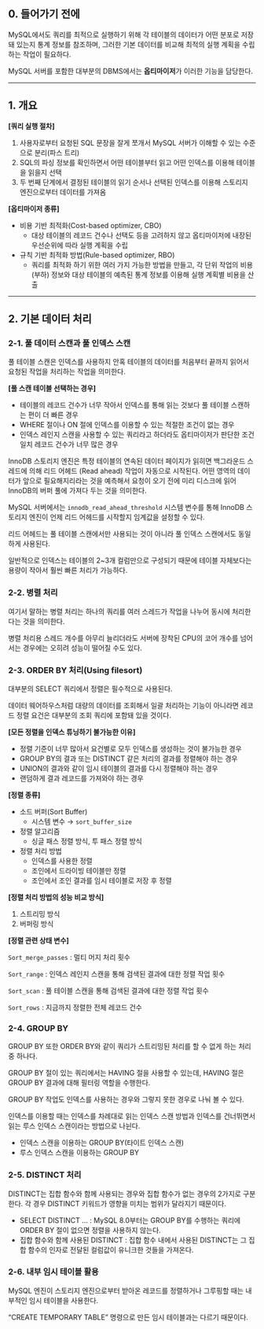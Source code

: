 ## 0. 들어가기 전에

MySQL에서도 쿼리를 최적으로 실행하기 위해 각 테이블의 데이터가 어떤 분포로 저장돼 있는지 통계 정보를 참조하며, 그러한 기본 데이터를 비교해 최적의 실행 계획을 수립하는 작업이 필요하다.

MySQL 서버를 포함한 대부분의 DBMS에서는 **옵티마이저**가 이러한 기능을 담당한다.

---

## 1. 개요

**[쿼리 실행 절차]**

1. 사용자로부터 요청된 SQL 문장을 잘게 쪼개서 MySQL 서버가 이해할 수 있는 수준으로 분리(파스 트리)
2. SQL의 파싱 정보를 확인하면서 어떤 테이블부터 읽고 어떤 인덱스를 이용해 테이블을 읽을지 선택
3. 두 번째 단계에서 결정된 테이블의 읽기 순서나 선택된 인덱스를 이용해 스토리지 엔진으로부터 데이터를 가져옴

**[옵티마이저 종류]**

-   비용 기반 최적화(Cost-based optimizer, CBO)
    -   대상 테이블의 레코드 건수나 선택도 등을 고려하지 않고 옵티마이저에 내장된 우선순위에 따라 실행 계획을 수립
-   규칙 기반 최적화 방법(Rule-based optimizer, RBO)
    -   쿼리를 최적화 하기 위한 여러 가지 가능한 방법을 만들고, 각 단위 작업의 비용(부하) 정보와 대상 테이블의 예측된 통계 정보를 이용해 실행 계획별 비용을 산출

---

## 2. 기본 데이터 처리

### 2-1. 풀 데이터 스캔과 풀 인덱스 스캔

풀 테이블 스캔은 인덱스를 사용하지 안혹 테이블의 데이터를 처음부터 끝까지 읽어서 요청된 작업을 처리하는 작업을 의미한다.

**[풀 스캔 테이블 선택하는 경우]**

-   테이블의 레코드 건수가 너무 작아서 인덱스를 통해 읽는 것보다 풀 테이블 스캔하는 편이 더 빠른 경우
-   WHERE 절이나 ON 절에 인덱스를 이용할 수 있는 적절한 조건이 없는 경우
-   인덱스 레인지 스캔을 사용할 수 있는 쿼리라고 하더라도 옵티마이저가 판단한 조건 일치 레코드 건수가 너무 많은 경우

InnoDB 스토리지 엔진은 특정 테이블의 연속된 데이터 페이지가 읽히면 백그라운드 스레드에 의해 리드 어헤드 (Read ahead) 작업이 자동으로 시작된다. 어떤 영역의 데이터가 앞으로 필요해지리라는 것을 예측해서 요청이 오기 전에 미리 디스크에 읽어 InnoDB의 버퍼 풀에 가져다 두는 것을 의미한다.

MySQL 서버에서는 `innodb_read_ahead_threshold` 시스템 변수를 통해 InnoDB 스토리지 엔진이 언제 리드 어헤드를 시작할지 임계값을 설정할 수 있다.

리드 어헤드는 풀 테이블 스캔에서만 사용되는 것이 아니라 풀 인덱스 스캔에서도 동일하게 사용된다.

일반적으로 인덱스는 테이블의 2~3개 컬럼만으로 구성되기 때문에 테이블 자체보다는 용량이 작아서 훨씬 빠른 처리가 가능하다.

### 2-2. 병렬 처리

여기서 말하는 병렬 처리는 하나의 쿼리를 여러 스레드가 작업을 나누어 동시에 처리한다는 것을 의미한다.

병렬 처리용 스레드 개수를 아무리 늘리더라도 서버에 장착된 CPU의 코어 개수를 넘어서는 경우에는 오히려 성능이 떨어질 수도 있다.

### 2-3. ORDER BY 처리(Using filesort)

대부분의 SELECT 쿼리에서 정렬은 필수적으로 사용된다.

데이터 웨어하우스처럼 대량의 데이터를 조회해서 일괄 처리하는 기능이 아니라면 레코드 정렬 요건은 대부분의 조회 쿼리에 포함돼 있을 것이다.

**[모든 정렬을 인덱스 튜닝하기 불가능한 이유]**

-   정렬 기준이 너무 많아서 요건별로 모두 인덱스를 생성하는 것이 불가능한 경우
-   GROUP BY의 결과 또는 DISTINCT 같은 처리의 결과를 정렬해야 하는 경우
-   UNION의 결과와 같이 임시 테이블의 결과를 다시 정렬해야 하는 경우
-   랜덤하게 결과 레코드를 가져와야 하는 경우

**[정렬 종류]**

-   소드 버퍼(Sort Buffer)
    -   시스템 변수 → `sort_buffer_size`
-   정렬 알고리즘
    -   싱글 패스 정렬 방식, 투 패스 정렬 방식
-   정렬 처리 방법
    -   인덱스를 사용한 정렬
    -   조인에서 드라이빙 테이블만 정렬
    -   조인에서 조인 결과를 임시 테이블로 저장 후 정렬

**[정렬 처리 방법의 성능 비교 방식]**

1. 스트리밍 방식
2. 버퍼링 방식

**[정렬 관련 상태 변수]**

`Sort_merge_passes` : 멀티 머지 처리 횟수

`Sort_range` : 인덱스 레인지 스캔을 통해 검색된 결과에 대한 정렬 작업 횟수

`Sort_scan` : 풀 테이블 스캔을 통해 검색된 결과에 대한 정렬 작업 횟수

`Sort_rows` : 지금까지 정렬한 전체 레코드 건수

### 2-4. GROUP BY

GROUP BY 또한 ORDER BY와 같이 쿼리가 스트리밍된 처리를 할 수 없게 하는 처리 중 하나다.

GROUP BY 절이 있는 쿼리에서는 HAVING 절을 사용할 수 있는데, HAVING 절은 GROUP BY 결과에 대해 필터링 역할을 수행한다.

GROUP BY 작업도 인덱스를 사용하는 경우와 그렇지 못한 경우로 나눠 볼 수 있다.

인덱스를 이용할 때는 인덱스를 차례대로 읽는 인덱스 스캔 방법과 인덱스를 건너뛰면서 읽는 루스 인덱스 스캔이라는 방법으로 나뉜다.

-   인덱스 스캔을 이용하는 GROUP BY(타이트 인덱스 스캔)
-   루스 인덱스 스캔을 이용하는 GROUP BY

### 2-5. DISTINCT 처리

DISTINCT는 집합 함수와 함께 사용되는 경우와 집합 함수가 없는 경우의 2가지로 구분한다. 각 경우 DISTINCT 키워드가 영향을 미치는 범위가 달라지기 때문이다.

-   SELECT DISTINCT …
    : MySQL 8.0부터는 GROUP BY를 수행하는 쿼리에 ORDER BY 절이 없으면 정렬을 사용하지 않는다.
-   집합 함수와 함께 사용된 DISTINCT
    : 집합 함수 내에서 사용된 DISTINCT는 그 집합 함수의 인자로 전달된 컬럼값이 유니크한 것들을 가져온다.

### 2-6. 내부 임시 테이블 활용

MySQL 엔진이 스토리지 엔진으로부터 받아온 레코드를 정렬하거나 그루핑할 때는 내부적인 임시 테이블을 사용한다.

“CREATE TEMPORARY TABLE” 명령으로 만든 임시 테이블과는 다르기 때문이다.
